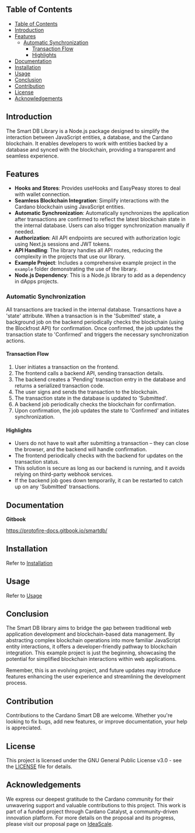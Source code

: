 
## Table of Contents
- [Table of Contents](#table-of-contents)
- [Introduction](#introduction)
- [Features](#features)
  - [Automatic Synchronization](#automatic-synchronization)
    - [Transaction Flow](#transaction-flow)
    - [Highlights](#highlights)
- [Documentation](#documentation)
- [Installation](#installation)
- [Usage](#usage)
- [Conclusion](#conclusion)
- [Contribution](#contribution)
- [License](#license)
- [Acknowledgements](#acknowledgements)

## Introduction

The Smart DB Library is a Node.js package designed to simplify the interaction between JavaScript entities, a database, and the Cardano blockchain. It enables developers to work with entities backed by a database and synced with the blockchain, providing a transparent and seamless experience.

## Features
- **Hooks and Stores**: Provides useHooks and EasyPeasy stores to deal with wallet connection.
- **Seamless Blockchain Integration**: Simplify interactions with the Cardano blockchain using JavaScript entities.
- **Automatic Synchronization**: Automatically synchronizes the application after transactions are confirmed to reflect the latest blockchain state in the internal database. Users can also trigger synchronization manually if needed.
- **Authorization**: All API endpoints are secured with authorization logic using Next.js sessions and JWT tokens.
- **API Handling**: The library handles all API routes, reducing the complexity in the projects that use our library.
- **Example Project**: Includes a comprehensive example project in the `example` folder demonstrating the use of the library.
- **Node.js Dependency**: This is a Node.js library to add as a dependency in dApps projects.

### Automatic Synchronization

All transactions are tracked in the internal database. Transactions have a 'state' attribute. When a transaction is in the 'Submitted' state, a background job on the backend periodically checks the blockchain (using the Blockfrost API) for confirmation. Once confirmed, the job updates the transaction state to 'Confirmed' and triggers the necessary synchronization actions.

#### Transaction Flow
1. User initiates a transaction on the frontend.
2. The frontend calls a backend API, sending transaction details.
3. The backend creates a 'Pending' transaction entry in the database and returns a serialized transaction code.
4. The user signs and sends the transaction to the blockchain.
5. The transaction state in the database is updated to 'Submitted'.
6. A backend job periodically checks the blockchain for confirmation.
7. Upon confirmation, the job updates the state to 'Confirmed' and initiates synchronization.

#### Highlights
- Users do not have to wait after submitting a transaction – they can close the browser, and the backend will handle confirmation.
- The frontend periodically checks with the backend for updates on the transaction status.
- This solution is secure as long as our backend is running, and it avoids relying on third-party webhook services.
- If the backend job goes down temporarily, it can be restarted to catch up on any 'Submitted' transactions.
  
## Documentation

**Gitbook**

https://protofire-docs.gitbook.io/smartdb/

## Installation

Refer to [Installation](docs/installation.md)

## Usage

Refer to [Usage](docs/usage.md)

## Conclusion

The Smart DB library aims to bridge the gap between traditional web application development and blockchain-based data management. By abstracting complex blockchain operations into more familiar JavaScript entity interactions, it offers a developer-friendly pathway to blockchain integration. This example project is just the beginning, showcasing the potential for simplified blockchain interactions within web applications.

Remember, this is an evolving project, and future updates may introduce features enhancing the user experience and streamlining the development process.

## Contribution

Contributions to the Cardano Smart DB are welcome. Whether you're looking to fix bugs, add new features, or improve documentation, your help is appreciated.

## License

This project is licensed under the GNU General Public License v3.0 - see the [LICENSE](LICENSE) file for details.

## Acknowledgements

We express our deepest gratitude to the Cardano community for their unwavering support and valuable contributions to this project. This work is part of a funded project through Cardano Catalyst, a community-driven innovation platform. For more details on the proposal and its progress, please visit our proposal page on [IdeaScale](https://cardano.ideascale.com/c/idea/110478).
